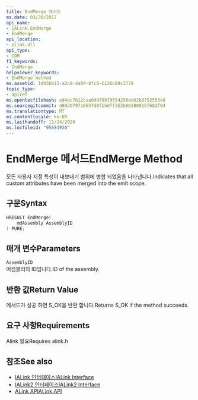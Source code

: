 ```yaml
---
title: EndMerge 메서드
ms.date: 03/30/2017
api_name:
- IALink.EndMerge
- EndMerge
api_location:
- alink.dll
api_type:
- COM
f1_keywords:
- EndMerge
helpviewer_keywords:
- EndMerge method
ms.assetid: 1d03bb15-a2c8-4a04-8fc6-b126c89c3778
topic_type:
- apiref
ms.openlocfilehash: ed4ac7b12caa0dd78b79554258de62b8752553e0
ms.sourcegitcommit: d8020797a6657d0fbbdff362b80300815f682f94
ms.translationtype: MT
ms.contentlocale: ko-KR
ms.lasthandoff: 11/24/2020
ms.locfileid: "95684930"
---
```

# <a name="endmerge-method"></a><span data-ttu-id="f9b0e-102">EndMerge 메서드</span><span class="sxs-lookup"><span data-stu-id="f9b0e-102">EndMerge Method</span></span>

<span data-ttu-id="f9b0e-103">모든 사용자 지정 특성이 내보내기 범위에 병합 되었음을 나타냅니다.</span><span class="sxs-lookup"><span data-stu-id="f9b0e-103">Indicates that all custom attributes have been merged into the emit scope.</span></span>  
  
## <a name="syntax"></a><span data-ttu-id="f9b0e-104">구문</span><span class="sxs-lookup"><span data-stu-id="f9b0e-104">Syntax</span></span>  
  
```cpp  
HRESULT EndMerge(  
    mdAssembly AssemblyID  
) PURE;  
```  
  
## <a name="parameters"></a><span data-ttu-id="f9b0e-105">매개 변수</span><span class="sxs-lookup"><span data-stu-id="f9b0e-105">Parameters</span></span>  

 `AssemblyID`  
 <span data-ttu-id="f9b0e-106">어셈블리의 ID입니다.</span><span class="sxs-lookup"><span data-stu-id="f9b0e-106">ID of the assembly.</span></span>  
  
## <a name="return-value"></a><span data-ttu-id="f9b0e-107">반환 값</span><span class="sxs-lookup"><span data-stu-id="f9b0e-107">Return Value</span></span>  

 <span data-ttu-id="f9b0e-108">메서드가 성공 하면 S_OK을 반환 합니다.</span><span class="sxs-lookup"><span data-stu-id="f9b0e-108">Returns S_OK if the method succeeds.</span></span>  
  
## <a name="requirements"></a><span data-ttu-id="f9b0e-109">요구 사항</span><span class="sxs-lookup"><span data-stu-id="f9b0e-109">Requirements</span></span>  

 <span data-ttu-id="f9b0e-110">Alink 필요</span><span class="sxs-lookup"><span data-stu-id="f9b0e-110">Requires alink.h</span></span>  
  
## <a name="see-also"></a><span data-ttu-id="f9b0e-111">참조</span><span class="sxs-lookup"><span data-stu-id="f9b0e-111">See also</span></span>

- [<span data-ttu-id="f9b0e-112">IALink 인터페이스</span><span class="sxs-lookup"><span data-stu-id="f9b0e-112">IALink Interface</span></span>](ialink-interface.md)
- [<span data-ttu-id="f9b0e-113">IALink2 인터페이스</span><span class="sxs-lookup"><span data-stu-id="f9b0e-113">IALink2 Interface</span></span>](ialink2-interface.md)
- [<span data-ttu-id="f9b0e-114">ALink API</span><span class="sxs-lookup"><span data-stu-id="f9b0e-114">ALink API</span></span>](index.md)
